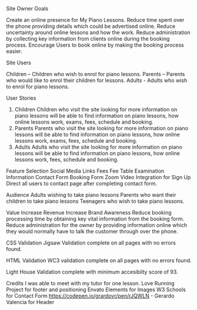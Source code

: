 Site Owner Goals

Create an online presence for My Piano Lessons.
Reduce time spent over the phone providing details which could be advertised online.
Reduce uncertainty around online lessons and how the work.
Reduce administration by collecting key information from clients online during the booking process.
Encourage Users to book online by making the booking process easier.




Site Users

Children – Children who wish to enrol for piano lessons.
Parents – Parents who would like to enrol their children for lessons.
Adults - Adults who wish to enrol for piano lessons.

User Stories

1.	Children
Children who visit the site looking for more information on piano lessons will be able to find information on piano lessons, how online lessons work, exams, fees, schedule and booking.
2.	Parents
Parents who visit the site looking for more information on piano lessons will be able to find information on piano lessons, how online lessons work, exams, fees, schedule and booking.
3.	Adults
Adults who visit the site looking for more information on piano lessons will be able to find information on piano lessons, how online lessons work, fees, schedule and booking.

Feature Selection
Social Media Links
Fees
Fee Table
Examination Information
Contact Form
Booking Form
Zoom Video Integration for Sign Up
Direct all users to contact page after completing contact form.

Audience
Adults wishing to take piano lessons
Parents who want their children to take piano lessons
Teenagers who wish to take piano lessons. 


Value
Increase Revenue
Increase Brand Awareness
Reduce booking processing time by obtaining key vital information from the booking form.
Reduce administration for the owner by providing information online which they would normally have to talk the customer through over the phone.

CSS Validation
Jigsaw Validation complete on all pages with no errors found.

HTML Validation
WC3 validation complete on all pages with no errors found.

Light House Validation complete with minimum accesibilty score of 93.


Credits
I was able to meet with my tutor for one lesson.
Love Running Project for footer and positioning
Envato Elements for Images
W3 Schools for Contact Form
https://codepen.io/grardovr/pen/rJQWLN - Gerardo Valencia for Header
